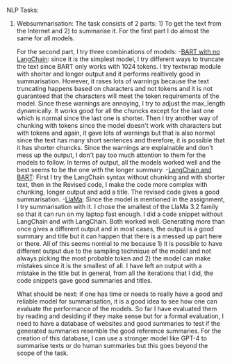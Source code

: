 NLP Tasks: 
1. Websummarisation:
   The task consists of 2 parts: 1) To get the text from the Internet and 2) to summarise it. For the first part I do almost the same for all models.

   For the second part, I try three combinations of models:
   -[BART with no LangChain](https://github.com/galiakraicheva/nlp_tasks/blob/main/websummarisation/bart_websummarisation.ipynb): since it is the simplest model, I try different ways to truncate the text since BART only works with 1024 tokens. I try textwrap module with shorter and longer output and it performs realtively good in summarisation. However, it rases lots of warnings because the text truncating happens based on characters and not tokens and it is not guaranteed that the characters will meet the token requirements of the model. Since these warnings are annoying, I try to adjust the max_length dynamically. It works good for all the chuncks except for the last one which is normal since the last one is shorter. Then I try another way of chunking with tokens since the model doesn't work with characters but with tokens and again, it gave lots of warnings but that is also normal since the text has many short sentences and therefore, it is possible that it has shorter chuncks. Since the warnings are explainable and don't mess up the output, I don't pay too much attention to them for the models to follow. In terms of output, all the models worked well and the best seems to be the one with the longer summary.
   -[LangChain and BART](https://github.com/galiakraicheva/nlp_tasks/blob/main/websummarisation/langchain_bart_summarisation.ipynb): First I try the LangChain syntax without chunking and with shorter text, then in the Revised code, I make the code more complex with chunking, longer output and add a title. The revised code gives a good summarisation.
   -[LlaMa](https://github.com/galiakraicheva/nlp_tasks/blob/main/websummarisation/llama_sumarisation.ipynb): Since the model is mentioned in the assignment, I try summarisation with it. I chose the smallest of the LlaMa 3.2 family so that it can run on my laptop fast enough. I did a code snippet without LangChain and with LangChain. Both worked well. Generating more than once gives a different output and in most cases, the output is a good summary and title but it can happen that there is a messed up part here or there. All of this seems normal to me because 1) it is possible to have different output due to the sampling technique of the model and not always picking the most probable token and 2) the model can make mistakes since it is the smallest of all. I have left an output with a mistake in the title but in general, from all the iterations that I did, the code snippets gave good summaries and titles.

   What should be next: if one has time or needs to really have a good and reliable model for summarisation, it is a good idea to see how one can evaluate the performance of the models. So far I have evaluated them by reading and desiding if they make sense but for a formal evaluation, I need to have a database of websites and good summaries to test if the generated summaries resemble the good reference summaries. For the creation of this database, I can use a stronger model like GPT-4 to summarise texts or do human summaries but this goes beyond the scope of the task. 
